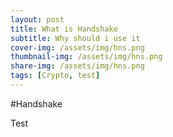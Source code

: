 ```yaml
---
layout: post
title: What is Handshake
subtitle: Why should i use it
cover-img: /assets/img/hns.png
thumbnail-img: /assets/img/hns.png
share-img: /assets/img/hns.png
tags: [Crypto, test]
---
```

#Handshake

Test
